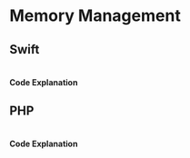 # Memory Management

## Swift
```swift
```
#### Code Explanation
## PHP
```php
```
#### Code Explanation